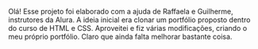Olá! Esse projeto foi elaborado com a ajuda de Raffaela e Guilherme, instrutores da Alura.
A ideia inicial era clonar um portfólio proposto dentro do curso de HTML e CSS.
Aproveitei e fiz várias modificações, criando o meu próprio portfólio. Claro que ainda falta melhorar bastante coisa.